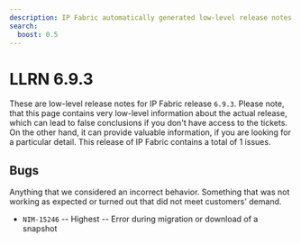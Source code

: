 ```yaml
---
description: IP Fabric automatically generated low-level release notes for version 6.9.3.
search:
  boost: 0.5
---
```


# LLRN 6.9.3

These are low-level release notes for IP Fabric release `6.9.3`. Please note, that this page contains very low-level information about the actual release, which can lead to false conclusions if you don't have access to the tickets. On the other hand, it can provide valuable information, if you are looking for a particular detail. This release of IP Fabric contains a total of 1 issues.

## Bugs

Anything that we considered an incorrect behavior. Something that was not working as expected or turned out that did not meet customers' demand.

- `NIM-15246` -- Highest -- Error during migration or download of a snapshot
